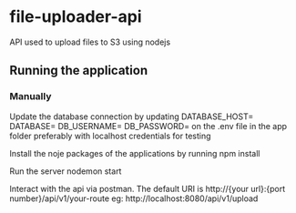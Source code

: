 # file-uploader-api
API used to upload files to S3 using nodejs

## Running the application
### Manually
Update the database connection by updating
DATABASE_HOST=
DATABASE=
DB_USERNAME=
DB_PASSWORD=
on the .env file in the app folder preferably with localhost credentials for testing

Install the noje packages of the applications by running npm install

Run the server nodemon start

Interact with the api via postman. The default URI is http://{your url}:{port number}/api/v1/your-route eg: http://localhost:8080/api/v1/upload
